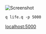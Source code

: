 ![Screenshot](http://www.github.com/tjcelaya/game-of-life/blob/master/game-of-life-screenshot.gif)

    q life.q -p 5000

[localhost:5000](http://localhost:5000)
